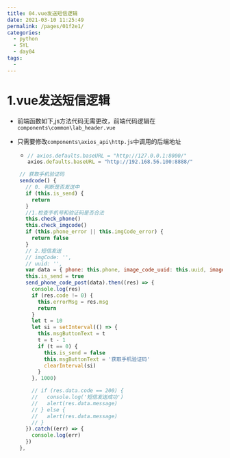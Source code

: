 ```yaml
---
title: 04.vue发送短信逻辑
date: 2021-03-10 11:25:49
permalink: /pages/01f2e1/
categories:
  - python
  - SYL
  - day04
tags:
  - 
---
```

# 1.vue发送短信逻辑

- 前端函数如下,js方法代码无需更改，前端代码逻辑在`components\common\lab_header.vue`

- 只需要修改`components\axios_api\http.js`中调用的后端地址

  - ```javascript
    // axios.defaults.baseURL = "http://127.0.0.1:8000/"
    axios.defaults.baseURL = "http://192.168.56.100:8888/"
    ```

```javascript
    // 获取手机验证码
    sendcode() {
      // 0. 判断是否发送中
      if (this.is_send) {
        return
      }
      //1.检查手机号和验证码是否合法
      this.check_phone()
      this.check_imgcode()
      if (this.phone_error || this.imgCode_error) {
        return false
      }
      // 2.短信发送
      // imgCode: '',
      // uuid: '',
      var data = { phone: this.phone, image_code_uuid: this.uuid, image_code: this.imgCode }
      this.is_send = true
      send_phone_code_post(data).then((res) => {
        console.log(res)
        if (res.code != 0) {
          this.errorMsg = res.msg
          return
        }
        let t = 10
        let si = setInterval(() => {
          this.msgButtonText = t
          t = t - 1
          if (t == 0) {
            this.is_send = false
            this.msgButtonText = '获取手机验证码'
            clearInterval(si)
          }
        }, 1000)

        // if (res.data.code == 200) {
        //   console.log('短信发送成功')
        //   alert(res.data.message)
        // } else {
        //   alert(res.data.message)
        // }
      }).catch((err) => {
        console.log(err)
      })
    },
```



